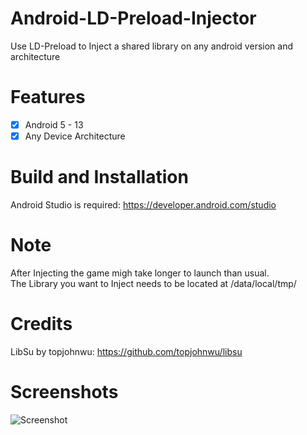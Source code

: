 # Android-LD-Preload-Injector
Use LD-Preload to Inject a shared library on any android version and architecture

# Features
- [x] Android 5 - 13
- [x] Any Device Architecture

# Build and Installation
Android Studio is required: https://developer.android.com/studio  <br />

# Note
After Injecting the game migh take longer to launch than usual. <br />
The Library you want to Inject needs to be located at /data/local/tmp/

# Credits
LibSu by topjohnwu: https://github.com/topjohnwu/libsu <br />
  
# Screenshots
![Screenshot](https://user-images.githubusercontent.com/113244907/195872590-9394f65f-b9db-49ce-9b64-43e58f969850.jpg)


